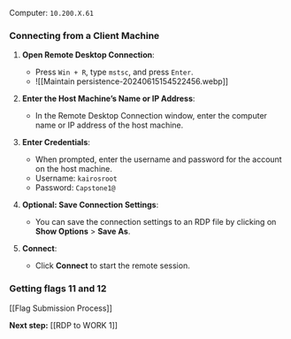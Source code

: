 Computer: `10.200.X.61`

### Connecting from a Client Machine

1. **Open Remote Desktop Connection**:
    
    - Press `Win + R`, type `mstsc`, and press `Enter`.
    - ![[Maintain persistence-20240615154522456.webp]]
1. **Enter the Host Machine’s Name or IP Address**:
    
    - In the Remote Desktop Connection window, enter the computer name or IP address of the host machine.
3. **Enter Credentials**:
    
    - When prompted, enter the username and password for the account on the host machine.
    - Username: `kairosroot`
    - Password: `Capstone1@`
1. **Optional: Save Connection Settings**:
    
    - You can save the connection settings to an RDP file by clicking on **Show Options** > **Save As**.
5. **Connect**:
    
    - Click **Connect** to start the remote session.

### Getting flags 11 and 12
[[Flag Submission Process]]

**Next step:** [[RDP to WORK 1]]

